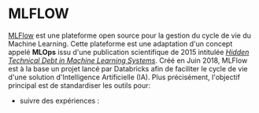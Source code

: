 
MLFLOW
======

[MLFlow](https://www.mlflow.org/) est une plateforme open source pour la gestion du cycle de vie du Machine Learning. Cette plateforme est une adaptation d'un concept appelé **MLOps** issu d'une publication scientifique de 2015 intitulée [*Hidden Technical Debt in Machine Learning Systems*](http://papers.nips.cc/paper/5656-hidden-technical-debt-in-machine-learning-systems.pdf).
Créé en Juin 2018, MLFlow est à la base un projet lancé par Databricks afin de faciliter le cycle de vie d'une solution d'Intelligence Artificielle (IA). Plus précisément, l'objectif principal est de standardiser les outils pour:
 * suivre des expériences : 
